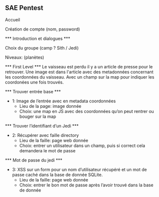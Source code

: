 ## SAE Pentest

Accueil

Création de compte (nom, password)

*** Introduction et dialogues ***

Choix du groupe (camp ? Sith / Jedi)

Niveaux: (planètes)

*** First Level ***
Le vaisseau est perdu il y a un article de presse pour le retrouver. 
Une image est dans l'article avec des metadonnées concernant les coordonnées du vaisseau.
Avec un champ sur la map pour indiquer les coordonées une fois trouvés. 


*** Trouver entrée base ***
- 1: Image de l’entrée avec en metadata coordonnées
    - Lieu de la page: image donnée
    - Choix: une map en JS avec des coordonnées qu’on peut rentrer ou bouger sur la map

*** Trouver l’identifiant d’un Jedi ***
- 2: Récupérer avec faille directory
    - Lieu de la faille: page web donnée
    - Choix: entrer un utilisateur dans un champ, puis si correct cela demandera le mot de passe

*** Mot de passe du jedi ***
- 3: XSS sur un form pour un nom d’utilisateur récupéré et un mot de passe caché dans la base de donnée SQLite.
    - Lieu de la faille: page web donnée
    - Choix: entrer le bon mot de passe après l’avoir trouvé dans la base de donnée
